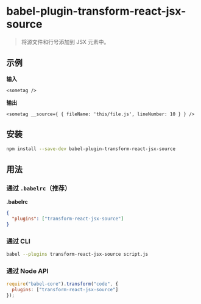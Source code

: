 # babel-plugin-transform-react-jsx-source

> 将源文件和行号添加到 JSX 元素中。

## 示例

**输入**

```
<sometag />
```

**输出**

```
<sometag __source={ { fileName: 'this/file.js', lineNumber: 10 } } />
```

## 安装

```sh
npm install --save-dev babel-plugin-transform-react-jsx-source
```

## 用法

### 通过 `.babelrc`（推荐）

**.babelrc**

```json
{
  "plugins": ["transform-react-jsx-source"]
}
```

### 通过 CLI

```sh
babel --plugins transform-react-jsx-source script.js
```

### 通过 Node API

```javascript
require("babel-core").transform("code", {
  plugins: ["transform-react-jsx-source"]
});
```

